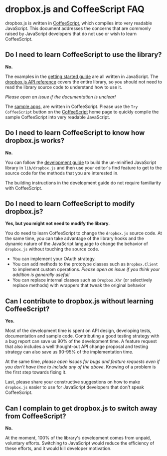 # dropbox.js and CoffeeScript FAQ

dropbox.js is written in [CoffeeScript](http://coffeescript.org/), which
compiles into very readable JavaScript. This document addresses the concerns
that are commonly raised by JavaScript developers that do not use or wish to
learn CoffeeScript.


## Do I need to learn CoffeeScript to use the library?

**No.**

The examples in the
[getting started guide](https://github.com/dropbox/dropbox-js/blob/master/doc/getting_started.md)
are all written in JavaScript. The
[dropbox.js API reference](http://coffeedoc.info/github/dropbox/dropbox-js/master/class_index.html)
covers the entire library, so you should not need to read the library source
code to understand how to use it.

_Please open an issue if the documentation is unclear!_

The
[sample apps](https://github.com/dropbox/dropbox-js/tree/master/samples),
are written in CoffeeScript. Please use the `Try CoffeeScript` button on the
[CoffeeScript](http://coffeescript.org/) home page to quickly compile the
sample CoffeeScript into very readable JavaScript.


## Do I need to learn CoffeeScript to know how dropbox.js works?

**No.**

You can follow the
[development guide](https://github.com/dropbox/dropbox-js/blob/master/doc/development.md)
to build the un-minified JavaScript library in `lib/dropbox.js` and then use
your editor's find feature to get to the source code for the methods that you
are interested in.

The building instructions in the development guide do not require familiarity
with CoffeeScript.


## Do I need to learn CoffeeScript to modify dropbox.js?

**Yes, but you might not need to modify the library.**

You do need to learn CoffeeScript to change the `dropbox.js` source code. At
the same time, you can take advantage of the library hooks and the dynamic
nature of the JavaScript language to change the behavior of `dropbox.js`
without touching the source code.

* You can implement your OAuth strategy.
* You can add methods to the prototype classes such as `Dropbox.Client` to
implement custom operations. _Please open an issue if you think your addition
is generally useful!_
* You can replace internal classes such as `Dropbox.Xhr` (or selectively
replace methods) with wrappers that tweak the original behavior


## Can I contribute to dropbox.js without learning CoffeeScript?

**Yes.**

Most of the development time is spent on API design, developing tests,
documentation and sample code. Contributing a good testing strategy with a bug
report can save us 90% of the development time. A feature request that also
includes a well thought-out API change proposal and testing strategy can also
save us 90-95% of the implementation time.

At the same time, _please open issues for bugs and feature requests even if you
don't have time to include any of the above_. Knowing of a problem is the first
step towards fixing it.

Last, please share your constructive suggestions on how to make `dropbox.js`
easier to use for JavaScript developers that don't speak CoffeeScript.


## Can I complain to get dropbox.js to switch away from CoffeeScript?

**No.**

At the moment, 100% of the library's development comes from unpaid, voluntary
efforts. Switching to JavaScript would reduce the efficiency of these efforts,
and it would kill developer motivation.

